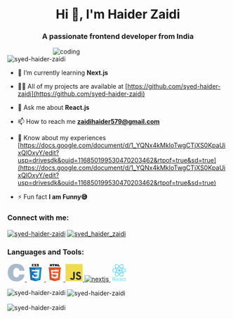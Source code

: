 <h1 align="center">Hi 👋, I'm Haider Zaidi</h1>
<h3 align="center">A passionate frontend developer from India</h3>
<img align="right" alt="coding" width="400" src="https://user

images.githubusercontent.com/55389276/140866485-8fb1c876-9a8f-4d6a-98dc-08c4981eaf70.gif">

<p align="left"> <img src="https://komarev.com/ghpvc/?username=syed-haider-zaidi&label=Profile%20views&color=0e75b6&style=flat" alt="syed-haider-zaidi" /> </p>

- 🌱 I’m currently learning **Next.js**

- 👨‍💻 All of my projects are available at [https://github.com/syed-haider-zaidi](https://github.com/syed-haider-zaidi)

- 💬 Ask me about **React.js**

- 📫 How to reach me **zaidihaider579@gmail.com**

- 📄 Know about my experiences [https://docs.google.com/document/d/1_YQNx4kMkIoTwgCTjXS0KpaUixQlOxyY/edit?usp=drivesdk&ouid=116850199530470203462&rtpof=true&sd=true](https://docs.google.com/document/d/1_YQNx4kMkIoTwgCTjXS0KpaUixQlOxyY/edit?usp=drivesdk&ouid=116850199530470203462&rtpof=true&sd=true)

- ⚡ Fun fact **I am Funny😅**

<h3 align="left">Connect with me:</h3>
<p align="left">
<a href="https://linkedin.com/in/syed-haider-zaidi" target="blank"><img align="center" src="https://raw.githubusercontent.com/rahuldkjain/github-profile-readme-generator/master/src/images/icons/Social/linked-in-alt.svg" alt="syed-haider-zaidi" height="30" width="40" /></a>
<a href="https://instagram.com/syed_haider_zaidi" target="blank"><img align="center" src="https://raw.githubusercontent.com/rahuldkjain/github-profile-readme-generator/master/src/images/icons/Social/instagram.svg" alt="syed_haider_zaidi" height="30" width="40" /></a>
</p>

<h3 align="left">Languages and Tools:</h3>
<p align="left"> <a href="https://www.cprogramming.com/" target="_blank" rel="noreferrer"> <img src="https://raw.githubusercontent.com/devicons/devicon/master/icons/c/c-original.svg" alt="c" width="40" height="40"/> </a> <a href="https://www.w3schools.com/css/" target="_blank" rel="noreferrer"> <img src="https://raw.githubusercontent.com/devicons/devicon/master/icons/css3/css3-original-wordmark.svg" alt="css3" width="40" height="40"/> </a> <a href="https://www.w3.org/html/" target="_blank" rel="noreferrer"> <img src="https://raw.githubusercontent.com/devicons/devicon/master/icons/html5/html5-original-wordmark.svg" alt="html5" width="40" height="40"/> </a> <a href="https://developer.mozilla.org/en-US/docs/Web/JavaScript" target="_blank" rel="noreferrer"> <img src="https://raw.githubusercontent.com/devicons/devicon/master/icons/javascript/javascript-original.svg" alt="javascript" width="40" height="40"/> </a> <a href="https://nextjs.org/" target="_blank" rel="noreferrer"> <img src="https://cdn.worldvectorlogo.com/logos/nextjs-2.svg" alt="nextjs" width="40" height="40"/> </a> <a href="https://reactjs.org/" target="_blank" rel="noreferrer"> <img src="https://raw.githubusercontent.com/devicons/devicon/master/icons/react/react-original-wordmark.svg" alt="react" width="40" height="40"/> </a> </p>

<p><img align="left" src="https://github-readme-stats.vercel.app/api/top-langs?username=syed-haider-zaidi&show_icons=true&locale=en&layout=compact" alt="syed-haider-zaidi" /></p>

<p>&nbsp;<img align="center" src="https://github-readme-stats.vercel.app/api?username=syed-haider-zaidi&show_icons=true&locale=en" alt="syed-haider-zaidi" /></p>

<p><img align="center" src="https://github-readme-streak-stats.herokuapp.com/?user=syed-haider-zaidi&" alt="syed-haider-zaidi" /></p>

